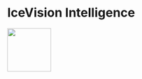 # IceVision Intelligence

<img src = "![image](https://github.com/kristen1028/IcyRoads/assets/143013164/55d51c21-26da-40c3-b674-2002eb724cd2)" width = "100" height = "100" >
